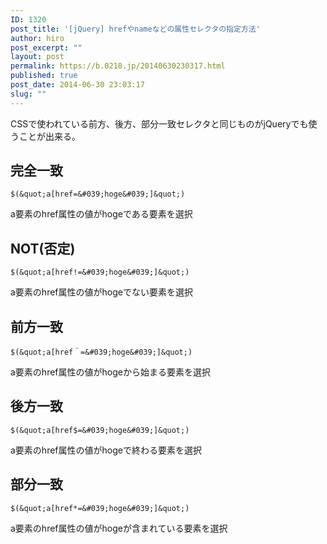 ```yaml
---
ID: 1320
post_title: '[jQuery] hrefやnameなどの属性セレクタの指定方法'
author: hiro
post_excerpt: ""
layout: post
permalink: https://b.0218.jp/20140630230317.html
published: true
post_date: 2014-06-30 23:03:17
slug: ""
---
```

CSSで使われている前方、後方、部分一致セレクタと同じものがjQueryでも使うことが出来る。

<!--more-->

## 完全一致

```language-js
$(&quot;a[href=&#039;hoge&#039;]&quot;)
```

a要素のhref属性の値がhogeである要素を選択

## NOT(否定)

```language-js
$(&quot;a[href!=&#039;hoge&#039;]&quot;)
```

a要素のhref属性の値がhogeでない要素を選択

## 前方一致

```language-js
$(&quot;a[href＾=&#039;hoge&#039;]&quot;)
```

a要素のhref属性の値がhogeから始まる要素を選択

## 後方一致

```language-js
$(&quot;a[href$=&#039;hoge&#039;]&quot;)
```

a要素のhref属性の値がhogeで終わる要素を選択

## 部分一致

```language-js
$(&quot;a[href*=&#039;hoge&#039;]&quot;)
```

a要素のhref属性の値がhogeが含まれている要素を選択